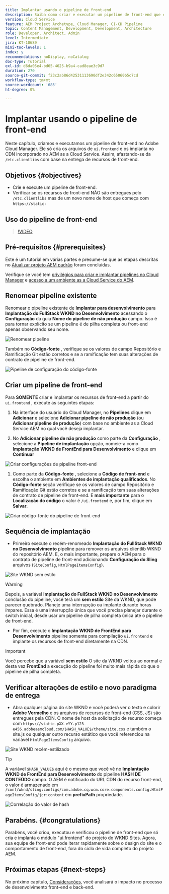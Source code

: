 ```yaml
---
title: Implantar usando o pipeline de front-end
description: Saiba como criar e executar um pipeline de front-end que cria recursos de front-end e implanta no CDN integrado no AEM as a Cloud Service.
version: Cloud Service
feature: AEM Project Archetype, Cloud Manager, CI-CD Pipeline
topic: Content Management, Development, Development, Architecture
role: Developer, Architect, Admin
level: Intermediate
jira: KT-10689
mini-toc-levels: 1
index: y
recommendations: noDisplay, noCatalog
doc-type: Tutorial
exl-id: d6da05e4-bd65-4625-b9a4-cad8eae3c9d7
duration: 270
source-git-commit: f23c2ab86d42531113690df2e342c65060b5c7cd
workflow-type: tm+mt
source-wordcount: '685'
ht-degree: 0%

---
```


# Implantar usando o pipeline de front-end

Neste capítulo, criamos e executamos um pipeline de front-end no Adobe Cloud Manager. Ele só cria os arquivos de `ui.frontend` e os implanta no CDN incorporado no AEM as a Cloud Service. Assim, afastando-se da  `/etc.clientlibs` com base na entrega de recursos de front-end.


## Objetivos {#objectives}

* Crie e execute um pipeline de front-end.
* Verificar se os recursos de front-end NÃO são entregues pelo `/etc.clientlibs` mas de um novo nome de host que começa com `https://static-`

## Uso do pipeline de front-end

>[!VIDEO](https://video.tv.adobe.com/v/3409420?quality=12&learn=on)

## Pré-requisitos {#prerequisites}

Este é um tutorial em várias partes e presume-se que as etapas descritas no [Atualizar projeto AEM padrão](./update-project.md) foram concluídas.

Verifique se você tem [privilégios para criar e implantar pipelines no Cloud Manager](https://experienceleague.adobe.com/docs/experience-manager-cloud-manager/content/requirements/users-and-roles.html?lang=en#role-definitions) e [acesso a um ambiente as a Cloud Service do AEM](https://experienceleague.adobe.com/docs/experience-manager-cloud-service/content/implementing/using-cloud-manager/manage-environments.html).

## Renomear pipeline existente

Renomear o pipeline existente de __Implantar para desenvolvimento__ para  __Implantação do FullStack WKND no Desenvolvimento__ acessando o __Configuração__ da guia __Nome do pipeline de não produção__ campo. Isso é para tornar explícito se um pipeline é de pilha completa ou front-end apenas observando seu nome.

![Renomear pipeline](assets/fullstack-wknd-deploy-dev-pipeline.png)


Também no __Código-fonte__ , verifique se os valores de campo Repositório e Ramificação Git estão corretos e se a ramificação tem suas alterações de contrato de pipeline de front-end.

![Pipeline de configuração do código-fonte](assets/fullstack-wknd-source-code-config.png)


## Criar um pipeline de front-end

Para __SOMENTE__ criar e implantar os recursos de front-end a partir do `ui.frontend` , execute as seguintes etapas:

1. Na interface do usuário do Cloud Manager, no __Pipelines__ clique em __Adicionar__ e selecione __Adicionar pipeline de não produção__ (ou __Adicionar pipeline de produção__) com base no ambiente as a Cloud Service AEM no qual você deseja implantar.

1. No __Adicionar pipeline de não produção__ como parte da __Configuração__ , selecione a __Pipeline de implantação__ opção, nomeie-a como __Implantação WKND de FrontEnd para Desenvolvimento__ e clique em __Continuar__

![Criar configurações de pipeline front-end](assets/create-frontend-pipeline-configs.png)

1. Como parte da __Código-fonte__ , selecione a __Código de front-end__ e escolha o ambiente em __Ambientes de implantação qualificados__. No __Código-fonte__ seção verifique se os valores de campo Repositório e Ramificação Git estão corretos e se a ramificação tem suas alterações de contrato de pipeline de front-end.
E __mais importante__ para o __Localização do código__ o valor é `/ui.frontend` e, por fim, clique em __Salvar__.

![Criar código-fonte do pipeline de front-end](assets/create-frontend-pipeline-source-code.png)


## Sequência de implantação

* Primeiro execute o recém-renomeado __Implantação do FullStack WKND no Desenvolvimento__ pipeline para remover os arquivos clientlib WKND do repositório AEM. E, o mais importante, prepare o AEM para o contrato de pipeline de front-end adicionando __Configuração do Sling__ arquivos (`SiteConfig`, `HtmlPageItemsConfig`).

![Site WKND sem estilo](assets/unstyled-wknd-site.png)

>[!WARNING]
>
>Depois, a variável __Implantação do FullStack WKND no Desenvolvimento__ conclusão do pipeline, você terá um __sem estilo__ Site da WKND, que pode parecer quebrado. Planeje uma interrupção ou implante durante horas ímpares. Essa é uma interrupção única que você precisa planejar durante o switch inicial, desde usar um pipeline de pilha completa única até o pipeline de front-end.


* Por fim, execute o __Implantação WKND de FrontEnd para Desenvolvimento__ pipeline somente para compilação `ui.frontend` e implante os recursos de front-end diretamente na CDN.

>[!IMPORTANT]
>
>Você percebe que a variável __sem estilo__ O site da WKND voltou ao normal e desta vez __FrontEnd__ a execução do pipeline foi muito mais rápida do que o pipeline de pilha completa.

## Verificar alterações de estilo e novo paradigma de entrega

* Abra qualquer página do site WKND e você poderá ver o texto e colorir __Adobe Vermelho__ e os arquivos de recursos de front-end (CSS, JS) são entregues pela CDN. O nome de host da solicitação de recurso começa com `https://static-pXX-eYY.p123-e456.adobeaemcloud.com/$HASH_VALUE$/theme/site.css` e também o site.js ou qualquer outro recurso estático que você referenciou na variável `HtmlPageItemsConfig` arquivo.


![Site WKND recém-estilizado](assets/newly-styled-wknd-site.png)



>[!TIP]
>
>A variável `$HASH_VALUE$` aqui é o mesmo que você vê no __Implantação WKND de FrontEnd para Desenvolvimento__  do pipeline __HASH DE CONTEÚDO__ campo. O AEM é notificado do URL CDN do recurso front-end, o valor é armazenado em `/conf/wknd/sling:configs/com.adobe.cq.wcm.core.components.config.HtmlPageItemsConfig/jcr:content` em __prefixPath__ propriedade.


![Correlação do valor de hash](assets/hash-value-correlartion.png)



## Parabéns. {#congratulations}

Parabéns, você criou, executou e verificou o pipeline de front-end que só cria e implanta o módulo &quot;ui.frontend&quot; do projeto do WKND Sites. Agora, sua equipe de front-end pode iterar rapidamente sobre o design do site e o comportamento de front-end, fora do ciclo de vida completo do projeto AEM.

## Próximas etapas {#next-steps}

No próximo capítulo, [Considerações](considerations.md), você analisará o impacto no processo de desenvolvimento front-end e back-end.
